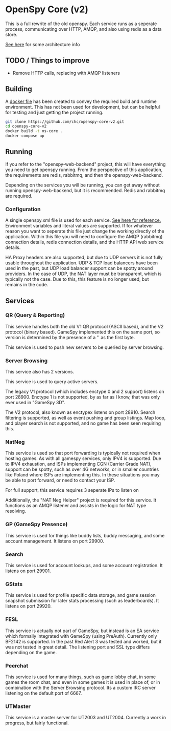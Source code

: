 # OpenSpy Core (v2)

This is a full rewrite of the old openspy. Each service runs as a seperate process, communicating over HTTP, AMQP, and also using redis as a data store.

[See here](./DESIGN.md) for some architecture info

## TODO / Things to improve
* Remove HTTP calls, replacing with AMQP listeners


## Building
A [docker file](Dockerfile) has been created to convey the required build and runtime environment. This has not been used for development, but can be helpful for testing and just getting the project running.

```sh
git clone https://github.com/chc/openspy-core-v2.git
cd openspy-core-v2
docker build -t os-core .
docker-compose up
```

## Running
If you refer to the "openspy-web-backend" project, this will have everything you need to get openspy running.
From the perspective of this application, the requirements are redis, rabbitmq, and then the openspy-web-backend.

Depending on the services you will be running, you can get away without running openspy-web-backend, but it is recommended. Redis and rabbitmq are required.

### Configuration
A single openspy.xml file is used for each service. 
[See here for reference.](docker-support/openspy.xml)
Environment variables and literal values are supported.
If for whatever reason you want to seperate this file just change the working directly of the application.
Within this file you will need to configure the AMQP (rabbitmq) connection details, redis connection details, and the HTTP API web service details.

HA Proxy headers are also supported, but due to UDP servers it is not fully usable throughout the application. UDP & TCP load balancers have been used in the past, but UDP load balancer support can be spotty around providers. In the case of UDP, the NAT layer must be transparent, which is typically not the case. Due to this, this feature is no longer used, but remains in the code.

## Services
### QR (Query & Reporting)
This service handles both the old V1 QR protocol (ASCII based), and the V2 protocol (binary based).
GameSpy implemented this on the same port, so version is determined by the presence of a '\' as the first byte.

This service is used to push new servers to be queried by server browsing.

### Server Browsing
This service also has 2 versions.

This service is used to query active servers.

The legacy V1 protocol (which includes enctype 0 and 2 support) listens on port 28900. Enctype 1 is not supported, by as far as I know, that was only ever used in "GameSpy 3D".

The V2 protocol, also known as enctypex listens on port 28910. Search filtering is supported, as well as event pushing and group listings. Map loop, and player search is not supported, and no game has been seen requiring this.

### NatNeg
This service is used so that port forwarding is typically not required when hosting games. As with all gamespy services, only IPV4 is supported. Due to IPV4 exhaustion, and ISPs implementing CGN (Carrier Grade NAT), support can be spotty, such as over 4G networks, or in smaller countries like Poland where ISPs are implementing this. In these situations you may be able to port forward, or need to contact your ISP.

For full support, this service requires 3 seperate IPs to listen on

Additionally, the "NAT Neg Helper" project is required for this service. It functions as an AMQP listener and assists in the logic for NAT type resolving.

### GP (GameSpy Presence)
This service is used for things like buddy lists, buddy messaging, and some account management. It listens on port 29900.

### Search
This service is used for account lookups, and some account registration. It listens on port 29901.

### GStats
This service is used for profile specific data storage, and game session snapshot submission for later stats processing (such as leaderboards). It listens on port 29920.

### FESL
This service is actually not part of GameSpy, but instead is an EA service which formally integrated with GameSpy (using PreAuth). Currently only BF2142 is supported. In the past Red Alert 3 was tested and worked, but it was not tested in great detail. The listening port and SSL type differs depending on the game.

### Peerchat
This service is used for many things, such as game lobby chat, in some games the room chat, and even in some games it is used in place of, or in combination with the Server Browsing protocol. Its a custom IRC server listening on the default port of 6667.

### UTMaster
This service is a master server for UT2003 and UT2004. Currently a work in progress, but fairly functional.